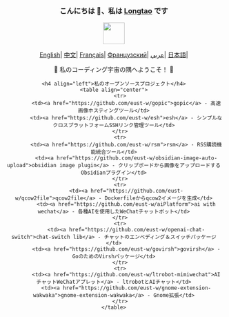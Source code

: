 <div align="center">
    <h3>こんにちは 👋、私は <a href="https://longtao.fun">Longtao</a> です</h3>
    <p align="center"><img src="https://media.giphy.com/media/mGcNjsfWAjY5AEZNw6/giphy.gif" width="50"/></p>
    <p align="center">
        <a href="https://github.com/eust-w/eust-w/blob/main/README.md"><span>English</span></a>|
        <a href="https://github.com/eust-w/eust-w/blob/main/README_CN.md"><span>中文</span></a>|
        <a href="https://github.com/eust-w/eust-w/blob/main/README_FR.md"><span>Français</span></a>|
        <a href="https://github.com/eust-w/eust-w/blob/main/README_RU.md"><span>Французский</span></a>|
        <a href="https://github.com/eust-w/eust-w/blob/main/README_AR.md"><span>عربي</span></a>|
        <a href="https://github.com/eust-w/eust-w/blob/main/README_JP.md"><span>日本語</span></a>|
    </p>
    <p>🌟 私のコーディング宇宙の隅へようこそ！ 🌟</p>

    <h4 align="left">私のオープンソースプロジェクト</h4>
    <table align="center">
        <tr>
            <td><a href="https://github.com/eust-w/gopic">gopic</a> - 高速画像ホスティングツール</td>
            <td><a href="https://github.com/eust-w/esh">esh</a> - シンプルなクロスプラットフォームSSHリンク管理ツール</td>
        </tr>
        <tr>
            <td><a href="https://github.com/eust-w/rsm">rsm</a> - RSS購読機能統合ツール</td>
            <td><a href="https://github.com/eust-w/obsidian-image-auto-upload">obsidian image plugin</a> - クリップボードから画像をアップロードするObsidianプラグイン</td>
        </tr>
        <tr>
            <td><a href="https://github.com/eust-w/qcow2file">qcow2file</a> - Dockerfileからqcow2イメージを生成</td>
            <td><a href="https://github.com/eust-w/aiPlatform">ai with wechat</a> - 各種AIを使用したWeChatチャットボット</td>
        </tr>
        <tr>
            <td><a href="https://github.com/eust-w/openai-chat-switch">chat-switch lib</a> - チャットのエンベディング＆スイッチパッケージ</td>
            <td><a href="https://github.com/eust-w/govirsh">govirsh</a> - GoのためのVirshパッケージ</td>
        </tr>
        <tr>
            <td><a href="https://github.com/eust-w/ltrobot-mimiwechat">AIチャットWeChatアプレット</a> - ltrobotとAIチャット</td>
            <td><a href="https://github.com/eust-w/gnome-extension-wakwaka">gnome-extension-wakwaka</a> - Gnome拡張</td>
        </tr>
    </table>
</div>
